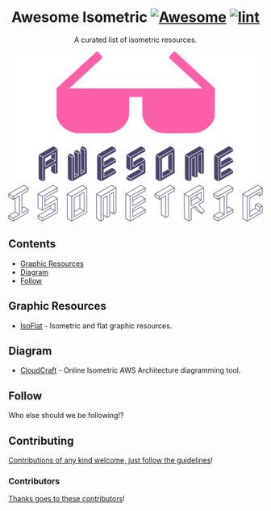 <div align="center">

<!-- title -->

<!--lint ignore no-dead-urls-->

# Awesome Isometric [![Awesome](https://awesome.re/badge.svg)](https://awesome.re) [![lint](https://github.com/mipmip/awesome-isometric/actions/workflows/lint.yaml/badge.svg)](https://github.com/mipmip/awesome-isometric/actions/workflows/lint.yaml)

<!-- subtitle -->

A curated list of isometric resources.

<!-- image -->

<a href="" target="_blank" rel="noopener noreferrer">
  <img src="awesome-isometric.png" />
</a>

<!-- description -->

</div>

<!-- TOC -->

## Contents

- [Graphic Resources](#graphic-resources)
- [Diagram](#diagram)
- [Follow](#follow)

<!-- CONTENT -->

## Graphic Resources

- [IsoFlat](https://isoflat.com) - Isometric and flat graphic resources.

## Diagram

- [CloudCraft](https://www.cloudcraft.co/) - Online Isometric AWS Architecture diagramming tool.

<!-- END CONTENT -->

## Follow

<!-- list people worth following on social sites (Twitter, LinkedIn, GitHub, YouTube etc.) -->

Who else should we be following!?

## Contributing

[Contributions of any kind welcome, just follow the guidelines](contributing.md)!

### Contributors

[Thanks goes to these contributors](https://github.com/mipmip/awesome-isometric/graphs/contributors)!
